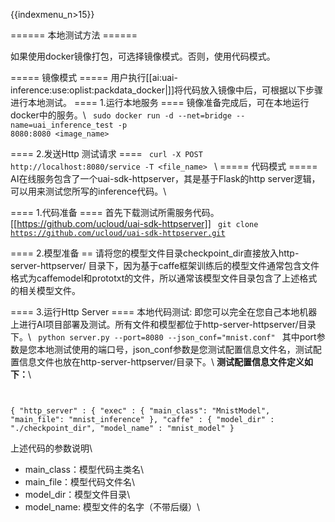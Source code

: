 {{indexmenu_n>15}}

====== 本地测试方法 ======

如果使用docker镜像打包，可选择镜像模式。否则，使用代码模式。

===== 镜像模式 =====
用户执行[[ai:uai-inference:use:oplist:packdata_docker|]]将代码放入镜像中后，可根据以下步骤进行本地测试。
==== 1.运行本地服务 ====
镜像准备完成后，可在本地运行docker中的服务。\\
<code>
sudo docker run -d --net=bridge --name=uai_inference_test -p 8080:8080 <image_name>
</code>

==== 2.发送Http 测试请求 ====
<code>
curl -X POST http://localhost:8080/service -T <file_name>
</code>
\\
===== 代码模式 =====
AI在线服务包含了一个uai-sdk-httpserver，其是基于Flask的http server逻辑，可以用来测试您所写的inference代码。\\

==== 1.代码准备 ====
首先下载测试所需服务代码。
[[https://github.com/ucloud/uai-sdk-httpserver]]
<code>
git clone https://github.com/ucloud/uai-sdk-httpserver.git
</code>

==== 2.模型准备 ==
请将您的模型文件目录checkpoint\_dir直接放入http-server-httpserver/ 目录下，因为基于caffe框架训练后的模型文件通常包含文件格式为caffemodel和prototxt的文件，所以通常该模型文件目录包含了上述格式的相关模型文件。

==== 3.运行Http Server ====
本地代码测试: 即您可以完全在您自己本地机器上进行AI项目部署及测试。所有文件和模型都位于http-server-httpserver/目录下。\\
<code>
python server.py --port=8080 --json_conf="mnist.conf"
</code>
其中port参数是您本地测试使用的端口号，json_conf参数是您测试配置信息文件名，测试配置信息文件也放在http-server-httpserver/目录下。\\
**测试配置信息文件定义如下：**\\
<code>

{
    "http_server" : {
        "exec" : {
            "main_class": "MnistModel",
            "main_file": "mnist_inference"
        },
        "caffe" : {
            "model_dir" : "./checkpoint_dir",
            "model_name" : "mnist_model"
        }
</code>

上述代码的参数说明\\
  * main\_class：模型代码主类名\\
  * main\_file：模型代码文件名\\
  * model\_dir：模型文件目录\\
  * model\_name: 模型文件的名字（不带后缀）\\